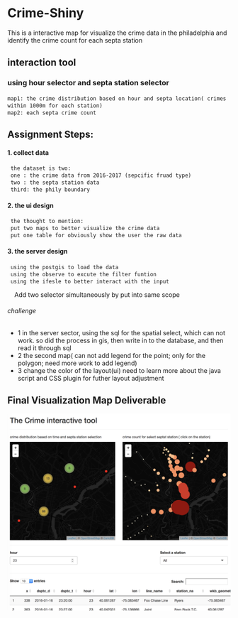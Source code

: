 # Crime-Shiny
This is a interactive map for visualize the crime data in the philadelphia and identify the crime count for each septa station


## interaction tool
### using hour selector and septa station selector 
    map1: the crime distribution based on hour and septa location( crimes within 1000m for each station)
    map2: each septa crime count 

## Assignment Steps:
#### 1. collect data
     the dataset is two:
     one : the crime data from 2016-2017 (sepcific fruad type)
     two : the septa station data
     third: the phily boundary
     
#### 2. the ui design
     the thought to mention:
     put two maps to better visualize the crime data
     put one table for obviously show the user the raw data
  
 #### 3. the server design
     using the postgis to load the data
     using the observe to excute the filter funtion
     using the ifesle to better interact with the input
     Add two selector simultaneously by put into same scope
######   challenge 
- 1 in the server sector, using the sql for the spatial select, which can not work. so did the process in gis, then write in to the database, and then read it through sql
- 2 the second map( can not add legend for the point; only for the polygon; need more work to add legend)
- 3 change the color of the layout(ui)
   need to learn more about the java script and CSS plugin for futher layout adjustment 

## Final Visualization Map Deliverable
![Visulization Map](https://github.com/fangnandu/Crime-Shiny/blob/master/preview%20of%20the%20webapp.png "Visulization Map")
